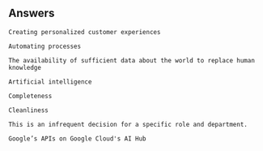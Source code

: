 ## Answers
```
Creating personalized customer experiences
```
```
Automating processes
```
```
The availability of sufficient data about the world to replace human knowledge
```
```
Artificial intelligence
```
```
Completeness
```
```
Cleanliness
```
```
This is an infrequent decision for a specific role and department.
```
```
Google’s APIs on Google Cloud's AI Hub
```

